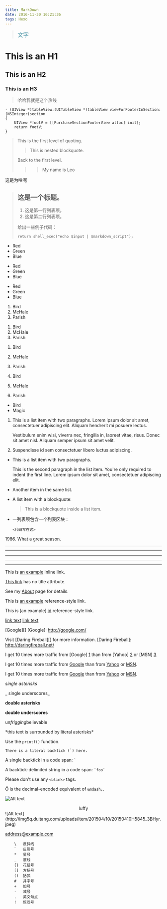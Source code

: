 ```yaml
---
title: MarkDown
date: 2016-11-30 16:21:36
tags: Hexo
---
```

><font color="#4590a3" size = "4px">文字</font>



# This is an H1 

## This is an H2 

### This is an H3 

>哈哈我就是这个热线


	- (UIView *)tableView:(UITableView *)tableView viewForFooterInSection:(NSInteger)section
	{
		UIView *footV = [[PurchaseSectionFooterView alloc] init];
		return footV;
	}	


> This is the first level of quoting.
>
> > This is nested blockquote.
>
> Back to the first level.
> > > My name is Leo

这是为啥呢

<!--more -->

> ## 这是一个标题。
>
> 1.   这是第一行列表项。
> 2.   这是第二行列表项。
>
> 给出一些例子代码：
>
>     return shell_exec("echo $input | $markdown_script");


*   Red
*   Green
*   Blue

+   Red
+   Green
+   Blue

-   Red
-   Green
-   Blue

1.  Bird
2.  McHale
3.  Parish


<ol>
<li>Bird</li>
<li>McHale</li>
<li>Parish</li>
</ol>

1.  Bird
2.  McHale
3.  Parish




3. Bird
4. McHale
5. Parish

<ul>
<li>Bird</li>
<li>Magic</li>
</ul>

1.  This is a list item with two paragraphs. Lorem ipsum dolor
    sit amet, consectetuer adipiscing elit. Aliquam hendrerit
    mi posuere lectus.

    Vestibulum enim wisi, viverra nec, fringilla in, laoreet
    vitae, risus. Donec sit amet nisl. Aliquam semper ipsum
    sit amet velit.

2.  Suspendisse id sem consectetuer libero luctus adipiscing.


*   This is a list item with two paragraphs.

    This is the second paragraph in the list item. You're
    only required to indent the first line. Lorem ipsum dolor
    sit amet, consectetuer adipiscing elit.

*   Another item in the same list.


*   A list item with a blockquote:

    > This is a blockquote
    > inside a list item.


*   一列表项包含一个列表区块：

        <代码写在这>
   

1986\. What a great season.

* * *

***

*****

- - -

---------------------------------------

This is [an example](http://example.com/ "Title") inline link.

[This link](http://example.net/) has no title attribute.

See my [About](/about/) page for details.

This is [an example][id] reference-style link.

This is [an example] [id] reference-style link.

[link text][a]
[link text][A]

[id]: http://example.com/  "Optional Title Here"

[A]: http://example.com/  "Optional Title Here"
[foo]: http://example.com/  "Optional Title Here"
[foo]: http://example.com/  "Optional Title Here"

[Google][]
[Google]: http://google.com/

Visit [Daring Fireball][] for more information.
[Daring Fireball]: http://daringfireball.net/

I get 10 times more traffic from [Google] [1] than from
[Yahoo] [2] or [MSN] [3].

[1]: http://google.com/        "Google"
[2]: http://search.yahoo.com/  "Yahoo Search"
[3]: http://search.msn.com/    "MSN Search"


<p>I get 10 times more traffic from <a href="http://google.com/"
title="Google">Google</a> than from
<a href="http://search.yahoo.com/" title="Yahoo Search">Yahoo</a>
or <a href="http://search.msn.com/" title="MSN Search">MSN</a>.</p>

I get 10 times more traffic from [Google](http://google.com/ "Google")
than from [Yahoo](http://search.yahoo.com/ "Yahoo Search") or
[MSN](http://search.msn.com/ "MSN Search").


*single asterisks*

_ single underscores_

**double asterisks**

__double underscores__

un*frigging*believable

\*this text is surrounded by literal asterisks\*

Use the `printf()` function.


``There is a literal backtick (`) here.``

A single backtick in a code span: `` ` ``

A backtick-delimited string in a code span: `` `foo` ``

Please don't use any `<blink>` tags.

&#1254; is the decimal-encoded equivalent of `&mdash;`.

![Alt text](http://img5q.duitang.com/uploads/item/201306/26/20130626164439_MRL8t.thumb.700_0.jpeg) 
<center>luffy</center>
![Alt text](http://img5q.duitang.com/uploads/item/201504/10/20150410H5845_3BHyr.jpeg)

<address@example.com>

		\   反斜线
		`   反引号
		*   星号
		_   底线
		{}  花括号
		[]  方括号
		()  括弧
		#   井字号
		+   加号
		-   减号
		.   英文句点
		!   惊叹号